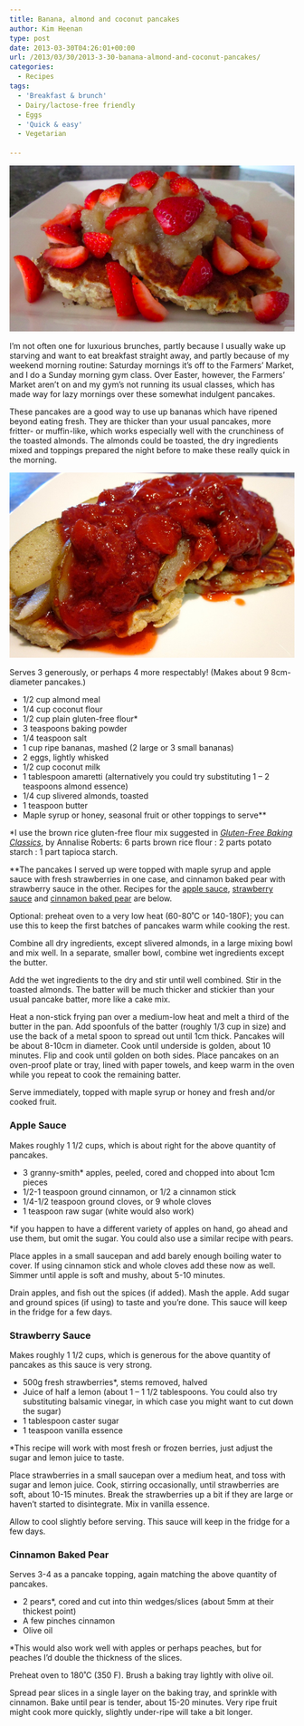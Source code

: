 ```yaml
---
title: Banana, almond and coconut pancakes
author: Kim Heenan
type: post
date: 2013-03-30T04:26:01+00:00
url: /2013/03/30/2013-3-30-banana-almond-and-coconut-pancakes/
categories:
  - Recipes
tags:
  - 'Breakfast & brunch'
  - Dairy/lactose-free friendly
  - Eggs
  - 'Quick & easy'
  - Vegetarian

---
```


![](banana-almond-coconut-pancakes.png)

I’m not often one for luxurious brunches, partly because I usually wake up starving and want to eat breakfast straight away, and partly because of my weekend morning routine: Saturday mornings it’s off to the Farmers’ Market, and I do a Sunday morning gym class. Over Easter, however, the Farmers’ Market aren’t on and my gym’s not running its usual classes, which has made way for lazy mornings over these somewhat indulgent pancakes.

<!--more-->

These pancakes are a good way to use up bananas which have ripened beyond eating fresh. They are thicker than your usual pancakes, more fritter- or muffin-like, which works especially well with the crunchiness of the toasted almonds. The almonds could be toasted, the dry ingredients mixed and toppings prepared the night before to make these really quick in the morning.

![](banana-almond-coconut-pancakes-2.jpg)

Serves 3 generously, or perhaps 4 more respectably! (Makes about 9 8cm-diameter pancakes.)

* 1/2 cup almond meal
* 1/4 cup coconut flour
* 1/2 cup plain gluten-free flour*
* 3 teaspoons baking powder
* 1/4 teaspoon salt
* 1 cup ripe bananas, mashed (2 large or 3 small bananas)
* 2 eggs, lightly whisked
* 1/2 cup coconut milk
* 1 tablespoon amaretti (alternatively you could try substituting 1 – 2 teaspoons almond essence)
* 1/4 cup slivered almonds, toasted
* 1 teaspoon butter
* Maple syrup or honey, seasonal fruit or other toppings to serve**

*I use the brown rice gluten-free flour mix suggested in _[Gluten-Free Baking Classics][3]_, by Annalise Roberts: 6 parts brown rice flour : 2 parts potato starch : 1 part tapioca starch.

**The pancakes I served up were topped with maple syrup and apple sauce with fresh strawberries in one case, and cinnamon baked pear with strawberry sauce in the other. Recipes for the [apple sauce][4], [strawberry sauce][5] and [cinnamon baked pear][6] are below.

Optional: preheat oven to a very low heat (60-80˚C or 140-180F); you can use this to keep the first batches of pancakes warm while cooking the rest.

Combine all dry ingredients, except slivered almonds, in a large mixing bowl and mix well. In a separate, smaller bowl, combine wet ingredients except the butter.

Add the wet ingredients to the dry and stir until well combined. Stir in the toasted almonds. The batter will be much thicker and stickier than your usual pancake batter, more like a cake mix.

Heat a non-stick frying pan over a medium-low heat and melt a third of the butter in the pan. Add spoonfuls of the batter (roughly 1/3 cup in size) and use the back of a metal spoon to spread out until 1cm thick. Pancakes will be about 8-10cm in diameter. Cook until underside is golden, about 10 minutes. Flip and cook until golden on both sides. Place pancakes on an oven-proof plate or tray, lined with paper towels, and keep warm in the oven while you repeat to cook the remaining batter.

Serve immediately, topped with maple syrup or honey and fresh and/or cooked fruit.

### <a name="applesauce"></a> Apple Sauce

Makes roughly  1 1/2 cups, which is about right for the above quantity of pancakes.

* 3 granny-smith* apples, peeled, cored and chopped into about 1cm pieces
* 1/2-1 teaspoon ground cinnamon, or 1/2 a cinnamon stick
* 1/4-1/2 teaspoon ground cloves, or 9 whole cloves
* 1 teaspoon raw sugar (white would also work)

*if you happen to have a different variety of apples on hand, go ahead and use them, but omit the sugar. You could also use a similar recipe with pears.

Place apples in a small saucepan and add barely enough boiling water to cover. If using cinnamon stick and whole cloves add these now as well. Simmer until apple is soft and mushy, about 5-10 minutes.

Drain apples, and fish out the spices (if added). Mash the apple. Add sugar and ground spices (if using) to taste and you’re done. This sauce will keep in the fridge for a few days.

### <a name="strawberrysauce"></a> Strawberry Sauce

Makes roughly  1 1/2 cups, which is generous for the above quantity of pancakes as this sauce is very strong.

* 500g fresh strawberries*, stems removed, halved
* Juice of half a lemon (about 1 – 1 1/2 tablespoons. You could also try substituting balsamic vinegar, in which case you might want to cut down the sugar)
* 1 tablespoon caster sugar
* 1 teaspoon vanilla essence

*This recipe will work with most fresh or frozen berries, just adjust the sugar and lemon juice to taste.

Place strawberries in a small saucepan over a medium heat, and toss with sugar and lemon juice. Cook, stirring occasionally, until strawberries are soft, about 10-15 minutes. Break the strawberries up a bit if they are large or haven’t started to disintegrate. Mix in vanilla essence.

Allow to cool slightly before serving. This sauce will keep in the fridge for a few days.

### <a name="cinnamonbakedpear"></a> Cinnamon Baked Pear

Serves 3-4 as a pancake topping, again matching the above quantity of pancakes.

* 2 pears*, cored and cut into thin wedges/slices (about 5mm at their thickest point)
* A few pinches cinnamon
* Olive oil

*This would also work well with apples or perhaps peaches, but for peaches I’d double the thickness of the slices.

Preheat oven to 180˚C (350 F). Brush a baking tray lightly with olive oil.

Spread pear slices in a single layer on the baking tray, and sprinkle with cinnamon. Bake until pear is tender, about 15-20 minutes. Very ripe fruit might cook more quickly, slightly under-ripe will take a bit longer.

 [3]: http://www.amazon.com/Gluten-Free-Baking-Classics-Annalise-Roberts/dp/1572840994%3FSubscriptionId%3D0ENGV10E9K9QDNSJ5C82%26tag%3Dfredel09-20%26linkCode%3Dxm2%26camp%3D2025%26creative%3D165953%26creativeASIN%3D1572840994
 [4]: #applesauce
 [5]: #strawberrysauce
 [6]: #cinnamonbakedpear